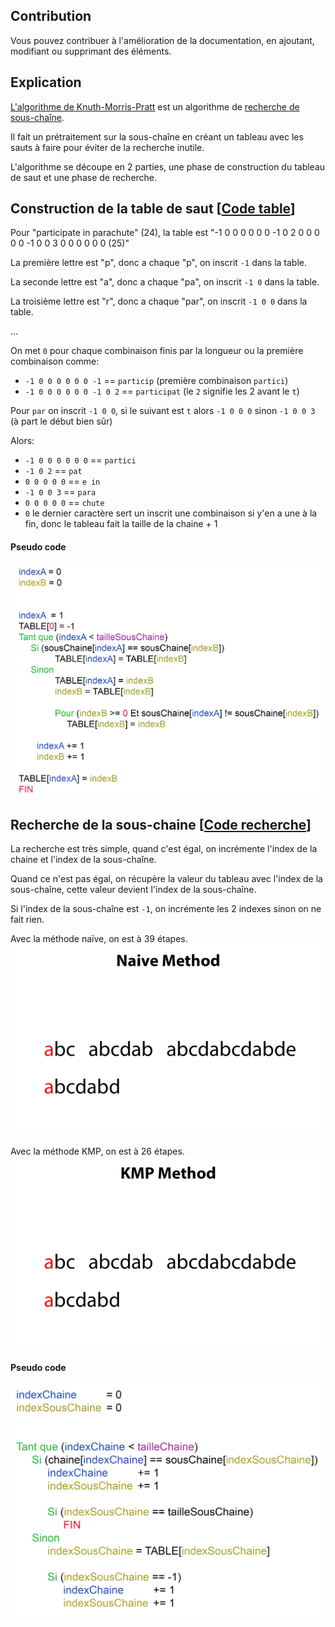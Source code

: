 ## Contribution
Vous pouvez contribuer à l'amélioration de la documentation, en ajoutant, modifiant ou supprimant des éléments.

## Explication 

[L'algorithme de Knuth-Morris-Pratt](https://fr.wikipedia.org/wiki/Algorithme_de_Knuth-Morris-Pratt) est un algorithme de [recherche de sous-chaîne](https://fr.wikipedia.org/wiki/Algorithme_de_recherche_de_sous-cha%C3%AEne).

Il fait un prétraitement sur la sous-chaîne en créant un tableau avec les sauts à faire pour éviter de la recherche inutile.

L'algorithme se découpe en 2 parties, une phase de construction du tableau de saut et une phase de recherche.

## Construction de la table de saut [[Code table](../source/table.go)]
Pour "participate in parachute" (24), la table est "-1 0 0 0 0 0 0 -1 0 2 0 0 0 0 0 -1 0 0 3 0 0 0 0 0 0 (25)"

La première lettre est "p", donc a chaque "p", on inscrit `-1` dans la table.

La seconde lettre est "a", donc a chaque "pa", on inscrit `-1 0` dans la table.

La troisième lettre est "r", donc a chaque "par", on inscrit `-1 0 0` dans la table.

...

On met `0` pour chaque combinaison finis par la longueur ou la première combinaison comme:
* `-1 0 0 0 0 0 0 -1` == `particip` (première combinaison `partici`)
* `-1 0 0 0 0 0 0 -1 0 2` == `participat` (le `2` signifie les 2 avant le `t`)

Pour `par` on inscrit `-1 0 0`, si le suivant est `t` alors `-1 0 0 0` sinon `-1 0 0 3` (à part le début bien sûr)

Alors:
* `-1 0 0 0 0 0 0` == `partici`
* `-1 0 2` == `pat`
* `0 0 0 0 0` == `e in `
* `-1 0 0 3` == `para`
* `0 0 0 0 0` == `chute`
* `0` le dernier caractère sert un inscrit une combinaison si y'en a une à la fin, donc le tableau fait la taille de la chaine + 1

#### Pseudo code
![alt tag](assets/pseudoCodeTable.png)

## Recherche de la sous-chaine [[Code recherche](../source/search.go)]
La recherche est très simple, quand c'est égal, on incrémente l'index de la chaine et l'index de la sous-chaîne.

Quand ce n'est pas égal, on récupère la valeur du tableau avec l'index de la sous-chaîne, cette valeur devient l'index de la sous-chaîne.

Si l'index de la sous-chaîne est `-1`, on incrémente les 2 indexes sinon on ne fait rien.

Avec la méthode naïve, on est à 39 étapes.
![alt tag](assets/image1.gif)

Avec la méthode KMP, on est à 26 étapes.
![alt tag](assets/image2.gif)

#### Pseudo code
![alt tag](assets/pseudoCodeSearch.png)